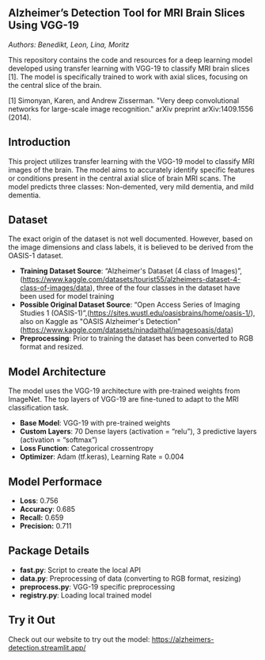## Alzheimer’s Detection Tool for MRI Brain Slices Using VGG-19

_Authors: Benedikt, Leon, Lina, Moritz_

This repository contains the code and resources for a deep learning model developed using transfer learning with VGG-19 to classify MRI brain slices [1]. The model is specifically trained to work with axial slices, focusing on the central slice of the brain.

[1] Simonyan, Karen, and Andrew Zisserman. "Very deep convolutional networks for large-scale image recognition." arXiv preprint arXiv:1409.1556 (2014).

## Introduction

This project utilizes transfer learning with the VGG-19 model to classify MRI images of the brain. The model aims to accurately identify specific features or conditions present in the central axial slice of brain MRI scans. The model predicts three classes: Non-demented, very mild dementia, and mild dementia.

## Dataset

The exact origin of the dataset is not well documented. However, based on the image dimensions and class labels, it is believed to be derived from the OASIS-1 dataset.

- **Training Dataset Source**: “Alzheimer's Dataset (4 class of Images)”, (https://www.kaggle.com/datasets/tourist55/alzheimers-dataset-4-class-of-images/data), three of the four classes in the dataset have been used for model training
- **Possible Original Dataset Source**: “Open Access Series of Imaging Studies 1 (OASIS-1)”,(https://sites.wustl.edu/oasisbrains/home/oasis-1/), also on Kaggle as "OASIS Alzheimer's Detection" (https://www.kaggle.com/datasets/ninadaithal/imagesoasis/data)
- **Preprocessing**: Prior to training the dataset has been converted to RGB format and resized.

## Model Architecture

The model uses the VGG-19 architecture with pre-trained weights from ImageNet. The top layers of VGG-19 are fine-tuned to adapt to the MRI classification task.

- **Base Model**: VGG-19 with pre-trained weights
- **Custom Layers**: 70 Dense layers (activation = “relu”), 3 predictive layers (activation = “softmax”)
- **Loss Function**: Categorical crossentropy
- **Optimizer**: Adam (tf.keras), Learning Rate = 0.004

## Model Performace

- **Loss**: 0.756
- **Accuracy**: 0.685
- **Recall:** 0.659
- **Precision:** 0.711

## Package Details

- **fast.py**: Script to create the local API
- **data.py**: Preprocessing of data (converting to RGB format, resizing)
- **preprocess.py**: VGG-19 specific preprocessing
- **registry.py**: Loading local trained model

## Try it Out

Check out our website to try out the model: https://alzheimers-detection.streamlit.app/
